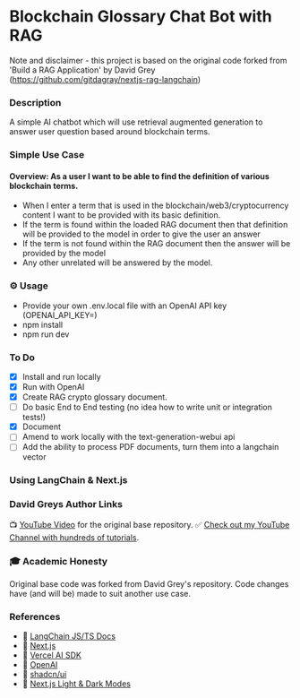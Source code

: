 # Blockchain Glossary Chat Bot with RAG 
Note and disclaimer - this project is based on the original code forked from 'Build a RAG Application' by David Grey
(https://github.com/gitdagray/nextjs-rag-langchain)

### Description
A simple AI chatbot which will use retrieval augmented generation to 
answer user question based around blockchain terms.  

### Simple Use Case
#### Overview: As a user I want to be able to find the definition of various blockchain terms.

- When I enter a term that is used in the blockchain/web3/cryptocurrency content I want to be provided with its basic definition.
- If the term is found within the loaded RAG document then that definition will be provided to the model in order to give the user an answer
- If the term is not found within the RAG document then the answer will be provided by the model 
- Any other unrelated will be answered by the model. 

### ⚙ Usage

- Provide your own .env.local file with an OpenAI API key (OPENAI_API_KEY=<YOUR API KEY>)
- npm install
- npm run dev

### To Do
- [X] Install and run locally
- [X] Run with OpenAI
- [X] Create RAG crypto glossary document.
- [ ] Do basic End to End testing (no idea how to write unit or integration tests!)
- [X] Document
- [ ] Amend to work locally with the text-generation-webui api 
- [ ] Add the ability to process PDF documents, turn them into a langchain vector

### Using LangChain & Next.js

### David Greys Author Links

📺 [YouTube Video](https://youtu.be/YLagvzoWCL0) for the original base repository.
✅ [Check out my YouTube Channel with hundreds of tutorials](https://www.youtube.com/DaveGrayTeachesCode).

### 🎓 Academic Honesty
Original base code was forked from David Grey's repository. 
Code changes have (and will be) made to suit another use case.

### References

- 🔗 [LangChain JS/TS Docs](https://js.langchain.com/docs/get_started/introduction)
- 🔗 [Next.js](https://nextjs.org/)
- 🔗 [Vercel AI SDK](https://sdk.vercel.ai/docs)
- 🔗 [OpenAI](https://openai.com/)
- 🔗 [shadcn/ui](https://ui.shadcn.com/)
- 🔗 [Next.js Light & Dark Modes](https://www.davegray.codes/posts/light-dark-mode-nextjs-app-router-tailwind)